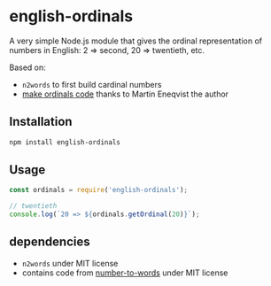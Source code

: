 # english-ordinals

A very simple Node.js module that gives the ordinal representation of numbers in English: 2 => second, 20 => twentieth, etc.

Based on:
- `n2words` to first build cardinal numbers
- [make ordinals code](https://github.com/marlun78/number-to-words/blob/master/src/makeOrdinal.js) thanks to Martin Eneqvist the author


## Installation 
```sh
npm install english-ordinals
```

## Usage

```javascript
const ordinals = require('english-ordinals');

// twentieth
console.log(`20 => ${ordinals.getOrdinal(20)}`);
```

## dependencies

* `n2words` under MIT license
* contains code from [number-to-words](https://github.com/marlun78/number-to-words) under MIT license

